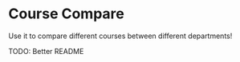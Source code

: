 # Course Compare

Use it to compare different courses between different departments!

TODO: Better README
